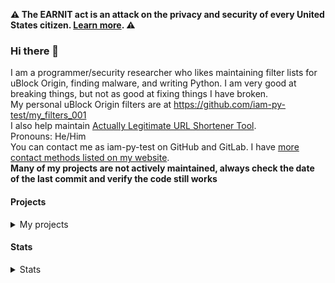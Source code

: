 **:warning: The EARNIT act is an attack on the privacy and security of every United States citizen. [Learn more](https://www.eff.org/deeplinks/2023/05/eff-letter-congress-oppose-earn-it-act-and-stop-csam-act). :warning:**

### Hi there 👋
I am a programmer/security researcher who likes maintaining filter lists for uBlock Origin, finding malware, and writing Python. I am very good at breaking things, but not as good at fixing things I have broken. <br/>
My personal uBlock Origin filters are at https://github.com/iam-py-test/my_filters_001 <br/>
I also help maintain [Actually Legitimate URL Shortener Tool](https://github.com/DandelionSprout/adfilt/discussions/163). <br>
Pronouns: He/Him<br>
You can contact me as iam-py-test on GitHub and GitLab. I have [more contact methods listed on my website](https://iam-py-test.github.io/about.html).<br>
**Many of my projects are not actively maintained, always check the date of the last commit and verify the code still works**

#### Projects
<details>
  <summary>My projects</summary>
  <p><a href="https://github.com/iam-py-test/my_filters_001">My uBlock Origin filterlists</a></p>
  <p><a href="https://github.com/iam-py-test/vxvault_filter">Converting VXVault into a uBlock Origin filterlist</a></p>
  </details>

#### Stats 
<details>
  <summary>Stats</summary>
<img alt="GitHub Streak" src="https://github-readme-streak-stats.herokuapp.com/?user=iam-py-test" align="center"><br>
<img align="center" alt="iam-py-test's Github Stats" src="https://github-readme-stats.vercel.app/api?username=iam-py-test&show_icons=true&include_all_commits=true&count_private=true" /> <br>
<img align="center" alt="My top languages" src="https://github-readme-stats.vercel.app/api/top-langs/?username=iam-py-test&langs_count=90&noc=535436363">
</details>

<!--
**iam-py-test/iam-py-test** is a ✨ _special_ ✨ repository because its `README.md` (this file) appears on your GitHub profile.

Here are some ideas to get you started:

- 🔭 I’m currently working on ...
- 🌱 I’m currently learning ...
- 👯 I’m looking to collaborate on ...
- 🤔 I’m looking for help with ...
- 💬 Ask me about ...
- 📫 How to reach me: ...
- 😄 Pronouns: ...
- ⚡ Fun fact: ...
-->
